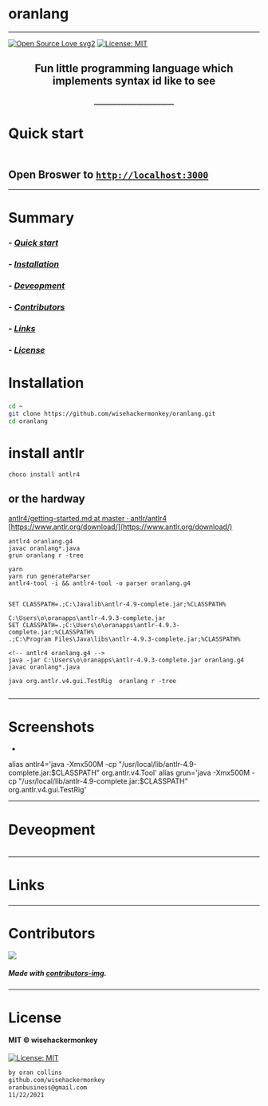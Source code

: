 # oranlang
----
[![Open Source Love svg2](https://badges.frapsoft.com/os/v2/open-source.svg?v=103)](https://github.com/ellerbrock/open-source-badges/)
[![License: MIT](https://img.shields.io/badge/License-MIT-yellow.svg)](https://opensource.org/licenses/MIT)


<!-- <img src="NNNNNNNNNNNNN" width="400"> -->


<h2 align="center">Fun little programming language which implements syntax id like to see</h2>

<h4 align="center">________________________</h4>










# Quick start
### 
##### 
```bash

``` 
## Open Broswer to [`http://localhost:3000`](http://localhost:3000)

---










# Summary
### -  *[Quick start](#Quick-start)*
### -  *[Installation](#Installation)*
### -  *[Deveopment](#For-developers)*
### -  *[Contributors](#Contributors)*
### -  *[Links](#Links)*
### -  *[License](#License)*













 
# Installation
### 
```bash
cd ~
git clone https://github.com/wisehackermonkey/oranlang.git
cd oranlang
```




# install antlr
```
choco install antlr4
```
## or the hardway 
[antlr4/getting-started.md at master · antlr/antlr4](https://github.com/antlr/antlr4/blob/master/doc/getting-started.md#windows)
[https://www.antlr.org/download/](https://www.antlr.org/download/)

```
antlr4 oranlang.g4
javac oranlang*.java
grun oranlang r -tree

yarn
yarn run generateParser
antlr4-tool -i && antlr4-tool -o parser oranlang.g4


SET CLASSPATH=.;C:\Javalib\antlr-4.9-complete.jar;%CLASSPATH%

C:\Users\o\oranapps\antlr-4.9.3-complete.jar
SET CLASSPATH=.;C:\Users\o\oranapps\antlr-4.9.3-complete.jar;%CLASSPATH%
.;C:\Program Files\Java\libs\antlr-4.9.3-complete.jar;%CLASSPATH%

<!-- antlr4 oranlang.g4 -->
java -jar C:\Users\o\oranapps\antlr-4.9.3-complete.jar oranlang.g4
javac oranlang*.java

java org.antlr.v4.gui.TestRig  oranlang r -tree


```
 -----------------
# Screenshots
- <!-- <img src="NNNNNNNNNNNNN" width="400"> -->


alias antlr4='java -Xmx500M -cp "/usr/local/lib/antlr-4.9-complete.jar:$CLASSPATH" org.antlr.v4.Tool'
alias grun='java -Xmx500M -cp "/usr/local/lib/antlr-4.9-complete.jar:$CLASSPATH" org.antlr.v4.gui.TestRig'











-----------------
# Deveopment
### 
```bash
```












 
---
# Links
### 
### 
### 
### 
### 












 -----------------
# Contributors

[![](https://contrib.rocks/image?repo=wisehackermonkey/oranlang)](https://github.com/wisehackermonkey/oranlang/graphs/contributors)

##### Made with [contributors-img](https://contrib.rocks).

-----------------
# License
#### MIT © wisehackermonkey
[![License: MIT](https://img.shields.io/badge/License-MIT-yellow.svg)](https://opensource.org/licenses/MIT)
```bash
by oran collins
github.com/wisehackermonkey
oranbusiness@gmail.com
11/22/2021
```
<!-- 

# Docker
### Build
```bash
cd ~
git clone https://github.com/wisehackermonkey/oranlang.git
cd oranlang
docker build -t wisehackermonkey/oranlang:latest .  
```
### Run
```bash
docker run -it --rm --name wisehackermonkey/oranlang:latest  
```
### Docker-compose
```bash
docker-compose build
docker-compose up 
```
# Publish Docker Image
```bash
docker build -t wisehackermonkey/oranlang:latest .
docker login
docker push wisehackermonkey/oranlang:latest
```
# Deploy on netlify
```
npm install netlify-cli -g
netlify login
netlify deploy
netlify deploy --prod
```
-->